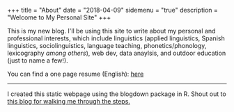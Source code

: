 +++
title = "About"
date = "2018-04-09"
sidemenu = "true"
description = "Welcome to My Personal Site"
+++

This is my new blog. I'll be using this site to write about my personal and professional interests, which include linguistics (applied linguistics, Spanish linguistics, sociolinguistics, language teaching, phonetics/phonology, lexicography *among others*), web dev, data anaylsis, and outdoor education (just to name a few!).

You can find a one page resume (English): [here](https://axme100.github.io/resume/resume.html)


---

I created this static webpage using the blogdown package in R. Shout out to <a href="https://notes.peter-baumgartner.net/tutorial/blogdown-tutorial-part-1/" target=blank>this blog for walking me through the steps.